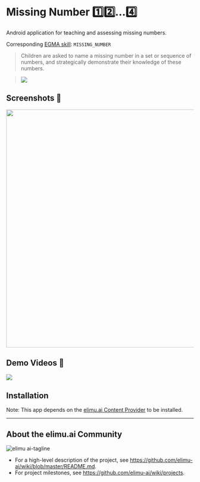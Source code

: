 # Missing Number 1️⃣2️⃣…4️⃣

Android application for teaching and assessing missing numbers.

Corresponding [EGMA skill](https://github.com/elimu-ai/model/blob/master/src/main/java/ai/elimu/model/v2/enums/content/NumeracySkill.java): `MISSING_NUMBER`
> Children are asked to name a missing number in a set or sequence of numbers, and strategically demonstrate their knowledge of these numbers.
    
> ![](https://raw.githubusercontent.com/elimu-ai/webapp/master/src/main/webapp/static/img/admin/EGMA_MISSING_NUMBER.png)

## Screenshots 📸

<img width="640" src="https://user-images.githubusercontent.com/15718174/27363510-ed2cd9aa-562c-11e7-86b5-db3d536a6655.png" />

## Demo Videos 🎥

[![](https://i.ytimg.com/vi/B8DNuti-15Q/hqdefault.jpg)](https://youtu.be/B8DNuti-15Q)

## Installation

Note: This app depends on the [elimu.ai Content Provider](https://github.com/elimu-ai/content-provider) to be installed.

---

## About the elimu.ai Community

![elimu ai-tagline](https://user-images.githubusercontent.com/15718174/54360503-e8e88980-465c-11e9-9792-32b513105cf3.png)

 * For a high-level description of the project, see https://github.com/elimu-ai/wiki/blob/master/README.md.
 * For project milestones, see https://github.com/elimu-ai/wiki/projects.
